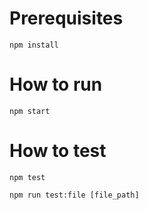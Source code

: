 # Prerequisites

`npm install`



# How to run

`npm start`



# How to test

`npm test`

`npm run test:file [file_path]`
